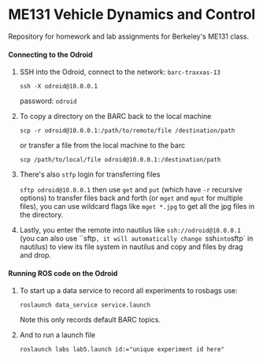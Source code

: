 # ME131 Vehicle Dynamics and Control
Repository for homework and lab assignments for Berkeley's ME131 class. 

#### Connecting to the Odroid

1. SSH into the Odroid, connect to the network: `barc-traxxas-13`

   `ssh -X odroid@10.0.0.1`

   password: `odroid`

2. To copy a directory on the BARC back to the local machine

   `scp -r odroid@10.0.0.1:/path/to/remote/file /destination/path`

   or transfer a file from the local machine to the barc

   `scp /path/to/local/file odroid@10.0.0.1:/destination/path`

3. There's also `stfp` login for transferring files

   `sftp odroid@10.0.0.1` then use `get` and `put` (which have `-r` recursive options) to transfer files back and forth (or `mget` and `mput` for multiple files), you can use wildcard flags like `mget *.jpg` to get all the jpg files in the directory.

4. Lastly, you enter the remote into nautilus like `ssh://odroid@10.0.0.1` (you can also use ``sftp`, it will automatically change `ssh` into `sftp` in nautilus) to view its file system in nautilus and copy and files by drag and drop.

#### Running ROS code on the Odroid

1. To start up a data service to record all experiments to rosbags use:

   ```roslaunch data_service service.launch```

   Note this only records default BARC topics.

2. And to run a launch file

   ```roslaunch labs lab5.launch id:="unique experiment id here"```

